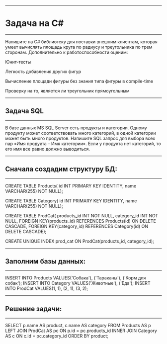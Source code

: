 ___
# Задача на C#
___
Напишите на C# библиотеку для поставки внешним клиентам, которая умеет вычислять площадь круга по радиусу и треугольника по трем сторонам. Дополнительно к работоспособности оценим:

Юнит-тесты

Легкость добавления других фигур

Вычисление площади фигуры без знания типа фигуры в compile-time

Проверку на то, является ли треугольник прямоугольным 

___
## Задача SQL
___

В базе данных MS SQL Server есть продукты и категории. Одному продукту может соответствовать много категорий, в одной категории может быть много продуктов. Напишите SQL запрос для выбора всех пар «Имя продукта – Имя категории». Если у продукта нет категорий, то его имя все равно должно выводиться.

___
## Сначала создадим структуру БД:
___
  CREATE TABLE Products(
  id INT PRIMARY KEY IDENTITY, 
  name VARCHAR(255) NOT NULL);

  CREATE TABLE Category(
  id INT PRIMARY KEY IDENTITY,
  name VARCHAR(255) NOT NULL);

  CREATE TABLE ProdCat(
  products_id INT NOT NULL,
  category_id INT NOT NULL,
  FOREIGN KEY(products_id) REFERENCES Products(id) ON DELETE CASCADE,
  FOREIGN KEY(category_id) REFERENCES Category(id) ON DELETE CASCADE);

  CREATE UNIQUE INDEX prod_cat ON ProdCat(products_id, category_id);
___
## Заполним базы данных:
___
INSERT INTO Products VALUES('Собака'), ('Тараканы'), ('Корм для собак');
INSERT INTO Category VALUES('Животные'), ('Еда');
INSERT INTO ProdCat VALUES(1, 1), (2, 1), (3, 2);

___
## Решение задачи:
___
SELECT p.name AS product, c.name AS category FROM Products AS p
LEFT JOIN ProdCat AS pc ON p.id = pc.products_id
INNER JOIN Category AS c ON c.id = pc.category_id
ORDER BY product;
